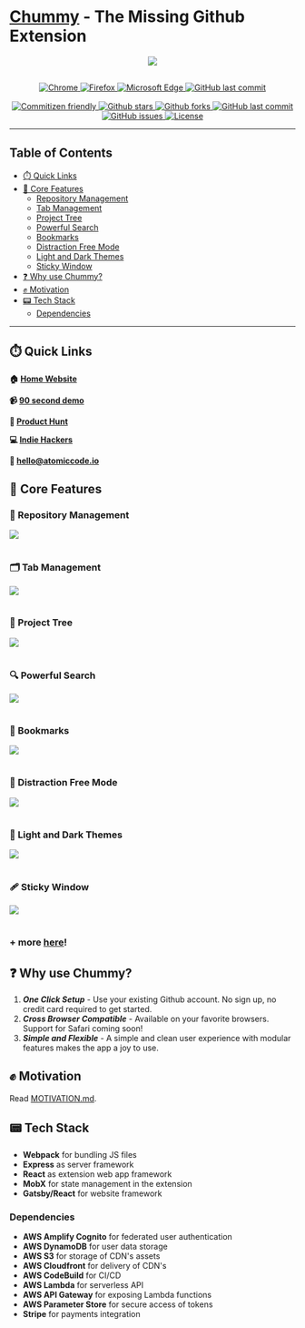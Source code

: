 # [Chummy](https://www.chummy.atomiccode.io) - The Missing Github Extension

<div style="display: flex;justify-content: center;">
  <img src="https://i.imgur.com/CalZtQe.gif" style="margin-bottom: 1rem;"/>
</div>

<p align="center" style="margin-bottom: 1rem;">
  <a href="https://chrome.google.com/webstore/detail/chummy/ocmdenamdoeigigibgjfnconlhpekfgb">  
    <img alt="Chrome" src="https://img.shields.io/badge/chrome-4C8BF5?style=for-the-badge&logo=google-chrome&logoColor=FFFFFF" />
  </a>
  <a href="https://addons.mozilla.org/en-US/firefox/addon/chummy/">  
    <img alt="Firefox" src="https://img.shields.io/badge/firefox-ff9400?style=for-the-badge&logo=firefox&logoColor=FFFFFF" />
  </a>
  <a href="https://microsoftedge.microsoft.com/addons/detail/bpobpfbpikaikajipjoaoiijnkjikpfe">
    <img alt="Microsoft Edge" src="https://img.shields.io/badge/edge-3277BC?style=for-the-badge&logo=microsoft-edge&logoColor=FFFFFF" />
  </a>
  <a href="https://addons.opera.com/en/extensions/details/chummy/">
    <img alt="GitHub last commit" src="https://img.shields.io/badge/opera-FF1B2D?style=for-the-badge&logo=opera&logoColor=FFFFFF" />
  </a>
</p>

<p align="center">
  <a href="http://commitizen.github.io/cz-cli/">  
    <img alt="Commitizen friendly" src="https://img.shields.io/badge/commitizen-friendly-brightgreen.svg?style=flat-square" />
  </a>
  <a href="">  
    <img alt="Github stars" src="https://img.shields.io/github/stars/AtomicCodeLabs/chummy?style=flat-square" />
  </a>
  <a href="">
    <img alt="Github forks" src="https://img.shields.io/github/forks/AtomicCodeLabs/chummy?style=flat-square" />
  </a>
  <a href="">
    <img alt="GitHub last commit" src="https://img.shields.io/github/last-commit/AtomicCodeLabs/chummy?style=flat-square" />
  </a>
  <a href="">
    <img alt="GitHub issues" src="https://img.shields.io/github/issues/AtomicCodeLabs/chummy?style=flat-square" />
  </a>
  <a href="">
    <img alt="License" src="https://img.shields.io/github/license/AtomicCodeLabs/chummy?style=flat-square" />
  </a>
</p>

---

## Table of Contents

- [⏱️ Quick Links](#️⏱️-quick-links)
- [🚀 Core Features](#🚀-core-features)
  - [Repository Management](#📓-repository-management)
  - [Tab Management](#️🗂️-tab-management)
  - [Project Tree](#🌲-project-tree)
  - [Powerful Search](#🔍-powerful-search)
  - [Bookmarks](#🔖-bookmarks)
  - [Distraction Free Mode](#🌙-distraction-free-mode)
  - [Light and Dark Themes](#🎨-light-and-dark-themes)
  - [Sticky Window](#🩹-sticky-window)
- [❓ Why use Chummy?](#❓-why-use-chummy)
- [✊ Motivation](#✊-motivation)
- [📟 Tech Stack](#📟-tech-stack)
  - [Dependencies](#dependencies)

---

## ⏱️ Quick Links

**🏠 [Home Website](https://www.chummy.atomiccode.io)**

**📹 [90 second demo](https://www.youtube.com/watch?v=sKid01-p09s)**

**🎯 [Product Hunt](https://www.producthunt.com/posts/chummy-3)**

**💻 [Indie Hackers](https://www.indiehackers.com/product/chummy)**

**📧 [hello@atomiccode.io](mailto:hello@atomiccode.io)**

## 🚀 Core Features

### 📓 Repository Management

<img src="https://i.imgur.com/dhQNFp2.gif" style="max-height: 500px;margin-bottom: 1rem;"/>

### 🗂️ Tab Management

<img src="https://i.imgur.com/F3pfVlW.gif" style="max-height: 500px;margin-bottom: 1rem;"/>

### 🌲 Project Tree

<img src="https://i.imgur.com/CRGju8L.gif" style="max-height: 500px;margin-bottom: 1rem;"/>

### 🔍 Powerful Search

<img src="https://i.imgur.com/FOXvqQJ.gif" style="max-height: 500px;margin-bottom: 1rem;"/>

### 🔖 Bookmarks

<img src="https://i.imgur.com/LWp8hTp.gif" style="max-height: 500px;margin-bottom: 1rem;"/>

### 🌙 Distraction Free Mode

<img src="https://i.imgur.com/D1JBmZk.gif" style="max-height: 500px;margin-bottom: 1rem;"/>

### 🎨 Light and Dark Themes

<img src="https://i.imgur.com/GGKVDhs.gif" style="max-height: 500px;margin-bottom: 1rem;"/>

### 🩹 Sticky Window

<img src="https://i.imgur.com/ILbZ4cg.gif" style="max-height: 500px;margin-bottom: 1rem;"/>

### + more [here](https://www.chummy.atomiccode.io/)!

## ❓ Why use Chummy?

1. **_One Click Setup_** - Use your existing Github account. No sign up, no credit card required to get started.
2. **_Cross Browser Compatible_** - Available on your favorite browsers. Support for Safari coming soon!
3. **_Simple and Flexible_** - A simple and clean user experience with modular features makes the app a joy to use.

## ✊ Motivation

Read [MOTIVATION.md](https://github.com/AtomicCodeLabs/chummy/blob/docs/docs/MOTIVATION.md).

## 📟 Tech Stack

- **Webpack** for bundling JS files
- **Express** as server framework
- **React** as extension web app framework
- **MobX** for state management in the extension
- **Gatsby/React** for website framework

### Dependencies

- **AWS Amplify Cognito** for federated user authentication
- **AWS DynamoDB** for user data storage
- **AWS S3** for storage of CDN's assets
- **AWS Cloudfront** for delivery of CDN's
- **AWS CodeBuild** for CI/CD
- **AWS Lambda** for serverless API
- **AWS API Gateway** for exposing Lambda functions
- **AWS Parameter Store** for secure access of tokens
- **Stripe** for payments integration
